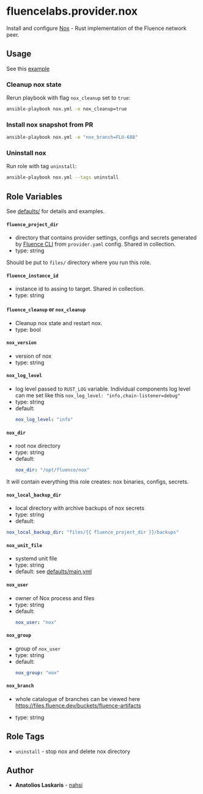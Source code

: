 # fluencelabs.provider.nox

Install and configure [Nox](https://github.com/fluencelabs/nox/) - Rust
implementation of the Fluence network peer.

## Usage

See this [example](https://github.com/fluencelabs/ansible/blob/main/example/)

### Cleanup nox state

Rerun playbook with flag `nox_cleanup` set to `true`:

```bash
ansible-playbook nox.yml -e nox_cleanup=true
```

### Install nox snapshot from PR

```bash
ansible-playbook nox.yml -e "nox_branch=FLU-688"
```

### Uninstall nox

Run role with tag `uninstall`:

```bash
ansible-playbook nox.yml --tags uninstall
```

## Role Variables

See
[defaults/](https://github.com/fluencelabs/ansible/blob/main/roles/nox/defaults)
for details and examples.

#### `fluence_project_dir`

- directory that contains provider settings, configs and secrets generated by
  [Fluence CLI](https://github.com/fluencelabs/cli) from `provider.yaml` config.
  Shared in collection.
- type: string

Should be put to `files/` directory where you run this role.

#### `fluence_instance_id`

- instance id to assing to target. Shared in collection.
- type: string

#### `fluence_cleanup` or `nox_cleanup`

- Cleanup nox state and restart nox.
- type: bool

#### `nox_version`

- version of nox
- type: string

#### `nox_log_level`

- log level passed to `RUST_LOG` variable. Individual components log level can
  me set like this `nox_log_level: "info,chain-listener=debug"`
- type: string
- default:
  ```yml
  nox_log_level: "info"
  ```

#### `nox_dir`

- root nox directory
- type: string
- default:
  ```yml
  nox_dir: "/opt/fluence/nox"
  ```

It will contain everything this role creates: nox binaries, configs, secrets.

#### `nox_local_backup_dir`

- local directory with archive backups of nox secrets
- type: string
- default:

```yml
nox_local_backup_dir: "files/{{ fluence_project_dir }}/backups"
```

#### `nox_unit_file`

- systemd unit file
- type: string
- default: see
  [defaults/main.yml](https://github.com/fluencelabs/blob/main/roles/nox/defaults/main.yml)

#### `nox_user`

- owner of Nox process and files
- type: string
- default:
  ```yml
  nox_user: "nox"
  ```

#### `nox_group`

- group of `nox_user`
- type: string
- default:
  ```yml
  nox_group: "nox"
  ```

#### `nox_branch`

- whole catalogue of branches can be viewed here
  https://files.fluence.dev/buckets/fluence-artifacts

- type: string

## Role Tags

- `uninstall` - stop nox and delete nox directory

## Author

- **Anatolios Laskaris** - [nahsi](https://github.com/nahsi)
